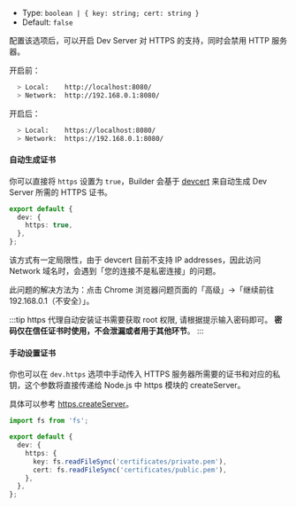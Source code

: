 - Type: `boolean | { key: string; cert: string }`
- Default: `false`

配置该选项后，可以开启 Dev Server 对 HTTPS 的支持，同时会禁用 HTTP 服务器。

开启前：

```bash
  > Local:    http://localhost:8080/
  > Network:  http://192.168.0.1:8080/
```

开启后：

```bash
  > Local:    https://localhost:8080/
  > Network:  https://192.168.0.1:8080/
```

#### 自动生成证书

你可以直接将 `https` 设置为 `true`，Builder 会基于 [devcert](https://github.com/davewasmer/devcert) 来自动生成 Dev Server 所需的 HTTPS 证书。

```ts
export default {
  dev: {
    https: true,
  },
};
```

该方式有一定局限性，由于 devcert 目前不支持 IP addresses，因此访问 Network 域名时，会遇到「您的连接不是私密连接」的问题。

此问题的解决方法为：点击 Chrome 浏览器问题页面的「高级」->「继续前往 192.168.0.1（不安全）」。

:::tip
https 代理自动安装证书需要获取 root 权限, 请根据提示输入密码即可。 **密码仅在信任证书时使用，不会泄漏或者用于其他环节**。
:::

#### 手动设置证书

你也可以在 `dev.https` 选项中手动传入 HTTPS 服务器所需要的证书和对应的私钥，这个参数将直接传递给 Node.js 中 https 模块的 createServer。

具体可以参考 [https.createServer](https://nodejs.org/api/https.html#https_https_createserver_options_requestlistener)。

```ts
import fs from 'fs';

export default {
  dev: {
    https: {
      key: fs.readFileSync('certificates/private.pem'),
      cert: fs.readFileSync('certificates/public.pem'),
    },
  },
};
```
